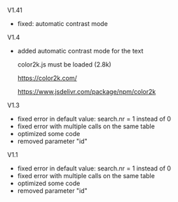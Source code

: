 V1.41
- fixed: automatic contrast mode

V1.4
- added automatic contrast mode for the text

  color2k.js must be loaded (2.8k)
  
  https://color2k.com/
  
  https://www.jsdelivr.com/package/npm/color2k

V1.3
- fixed error in default value: search.nr = 1 instead of 0
- fixed error with multiple calls on the same table
- optimized some code
- removed parameter "id"

V1.1
- fixed error in default value: search.nr = 1 instead of 0
- fixed error with multiple calls on the same table
- optimized some code
- removed parameter "id"

